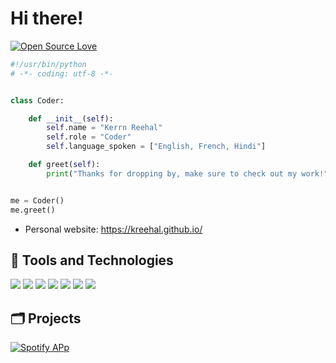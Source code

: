 # Hi there! 

[![Open Source Love](https://badges.frapsoft.com/os/v1/open-source.svg?v=102)](https://github.com/ellerbrock/open-source-badge/)


```python
#!/usr/bin/python
# -*- coding: utf-8 -*-


class Coder:

    def __init__(self):
        self.name = "Kerrn Reehal"
        self.role = "Coder"
        self.language_spoken = ["English, French, Hindi"]

    def greet(self):
        print("Thanks for dropping by, make sure to check out my work!")


me = Coder()
me.greet()
```


- Personal website: https://kreehal.github.io/


## 🔧 Tools and Technologies

![](https://img.shields.io/badge/OS-MacOS-informational?style=flat&logo=linux&logoColor=white&color=6aa6f8)
![](https://img.shields.io/badge/Editor-VS_Code-informational?style=flat&logo=visual-studio-code&logoColor=white&color=6aa6f8)
![](https://img.shields.io/badge/Code-Python-informational?style=flat&logo=python&logoColor=white&color=6aa6f8)
![](https://img.shields.io/badge/Code-Java-informational?style=flat&logo=javascript&logoColor=white&color=6aa6f8)
![](https://img.shields.io/badge/Code-C-informational?style=flat&logo=go&logoColor=white&color=6aa6f8)
![](https://img.shields.io/badge/Code-JavaScript-informational?style=flat&logo=react&logoColor=white&color=6aa6f8)
![](https://img.shields.io/badge/Shell-Bash-informational?style=flat&logo=gnu-bash&logoColor=white&color=6aa6f8)


## 🗂️ Projects

<a href="https://github.com/kreehal/Spotify-App">
  <img align="center" src="https://github-readme-stats.vercel.app/api/pin/?username=kreehal&repo=Spotify-App&show_icons=true&line_height=27&title_color=6aa6f8&text_color=8a919a&icon_color=6aa6f8&bg_color=22272e" alt="Spotify APp" />
</a>

